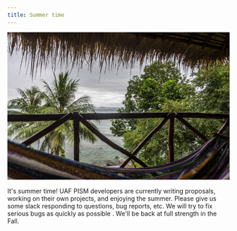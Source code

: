 ```yaml
---
title: Summer time
---
```


![](/img/news/dsc_0246-2.jpg)

It's summer time! UAF PISM developers are currently writing proposals,
working on their own projects, and enjoying the summer. Please give us
some slack responding to questions, bug reports, etc. We will try to fix
serious bugs as quickly as possible . We'll be back at full strength in
the Fall.

